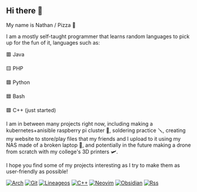 ## Hi there 👋
My name is Nathan / Pizza :pizza:

I am a mostly self-taught programmer that learns random languages to pick up for the fun of it, languages such as:

🟥 Java

🟨 PHP

🟩 Python

🟦 Bash

🟪 C++ (just started)


I am in between many projects right now, including making a kubernetes+anisible raspberry pi cluster 🔗, soldering practice 🪛, creating my website to store/play files that my friends and I upload to it using my NAS made of a broken laptop 📃, and potentially in the future making a drone from scratch with my college's 3D printers 🛩️.

I hope you find some of my projects interesting as I try to make them as user-friendly as possible!

[![Arch](https://img.shields.io/badge/Arch%20Linux-1793D1?logo=arch-linux&logoColor=fff&style=for-the-badge)](https://archlinux.org)
[![Git](https://img.shields.io/badge/git-%23F05033.svg?style=for-the-badge&logo=git&logoColor=white)](https://github.com/pizza2d1)
[![Lineageos](https://img.shields.io/badge/lineageos-167C80?style=for-the-badge&logo=lineageos&logoColor=white)](https://lineageos.org)
[![C++](https://img.shields.io/badge/c++-%2300599C.svg?style=for-the-badge&logo=c%2B%2B&logoColor=white)](https://learncpp.com)
[![Neovim](https://img.shields.io/badge/NeoVim-%2357A143.svg?&style=for-the-badge&logo=neovim&logoColor=white)](https://nvchad.com)
[![Obsidian](https://img.shields.io/badge/Obsidian-%23483699.svg?style=for-the-badge&logo=obsidian&logoColor=white)](https://obsidian.md)
[![Rss](https://img.shields.io/badge/rss-F88900?style=for-the-badge&logo=rss&logoColor=white)](https://pizza2d1.duckdns.org/rss/)
<!--
**Pizza2d1/Pizza2d1** is a ✨ _special_ ✨ repository because its `README.md` (this file) appears on your GitHub profile.

Here are some ideas to get you started:

- 🔭 I’m currently working on ...
- 🌱 I’m currently learning ...
- 👯 I’m looking to collaborate on ...
- 🤔 I’m looking for help with ...
- 💬 Ask me about ...
- 📫 How to reach me: ...
- 😄 Pronouns: ...
- ⚡ Fun fact: ...
-->
